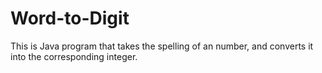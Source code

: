 Word-to-Digit
=============

This is Java program that takes the spelling of an number, and converts it into the corresponding integer.
